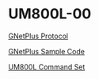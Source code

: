 # UM800L-00

[GNetPlus Protocol](doc/GNetPlus%20Protocol.md)

[GNetPlus Sample Code](src/Sample/)

[UM800L Command Set](doc/UM800L%20Command%20Set.md)
